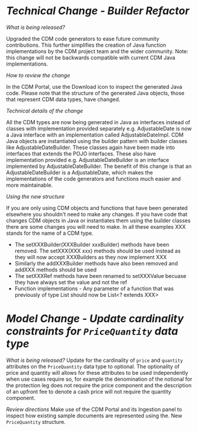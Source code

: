 # *Technical Change - Builder Refactor*

_What is being released?_

Upgraded the CDM code generators to ease future community contributions. This further simplifies the creation of Java function implementations by the CDM project team and the wider community.
Note: this change will not be backwards compatible with current CDM Java implementations.

_How to review the change_

In the CDM Portal, use the Download icon to inspect the generated Java code. Please note that the structure of the generated Java objects, those that represent CDM data types, have changed.

_Technical details of the change_

All the CDM types are now being generated in Java as interfaces instead of classes with implementation provided separately e.g. AdjustableDate is now a Java interface with an implementation called AdjustableDateImpl.
CDM Java objects are instantiated using the builder pattern with builder classes like AdjustableDateBuilder. These classes again have been made into interfaces that extends the POJO interfaces. These also have implementation provided e.g. AdjustableDateBuilder is an interface implemented by AdjustableDateBuilder.
The benefit of this change is that an AdjustableDateBuilder is a AdjustableDate, which makes the implementations of the code generators and functions much easier and more maintainable.

_Using the new structure_

If you are only using CDM objects and functions that have been generated elsewhere you shouldn't need to make any changes.
If you have code that changes CDM objects in Java or instantiates them using the builder classes there are some changes you will need to make. In all these examples XXX stands for the name of a CDM type.
 - The setXXXBuilder(XXXBuilder xxxBuilder) methods have been removed. The setXXX(XXX xxx) methods should be used instead as they will now accept XXXBuilders as they now implement XXX
 - Similarly the addXXXBuilder methods have also been removed and addXXX methods should be used
 - The setXXXRef methods have been renamed to setXXXValue becuase they have always set the value and not the ref
 - Function implementations - Any parameter of a function that was previously of type List<XXX> should now be List<? extends XXX>

# *Model Change - Update cardinality constraints for `PriceQuantity` data type*

_What is being released?_
Update for the cardinality of `price` and `quantity` attributes on the `PriceQuantity` data type to optional. The optionality of price and quantity will allows for these attributes to be used independently when use cases require so, for example the denomination of the notional for the protection leg does not require the price component and the description of an upfront fee  to denote a cash price will not require the quantity component.

_Review directions_
Make use of the CDM Portal and its Ingestion panel to inspect how existing sample documents are represented using the. New `PriceQuantity` structure.
